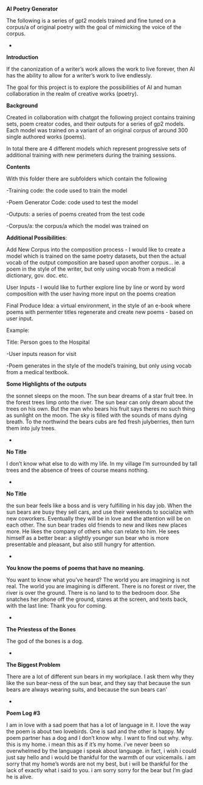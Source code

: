 **AI Poetry Generator**

The following is a series of gpt2 models trained and fine tuned on a corpus/a of original poetry with the goal of mimicking the voice of the corpus. 

*

**Introduction**

If the canonization of a writer’s work allows the work to live forever, then AI has the ability to allow for a writer’s work to live endlessly. 

The goal for this project is to explore the possibilities of AI and human collaboration in the realm of creative works (poetry). 

**Background**

Created in collaboration with chatgpt the following project contains training sets, poem creator codes, and their outputs for a series of gp2 models. Each model was trained on a variant of an original corpus of around 300 single authored works (poems). 

In total there are 4 different models which represent progressive sets of additional training with new perimeters during the training sessions. 


**Contents**

With this folder there are subfolders which contain the following 

-Training code: the code used to train the model 

-Poem Generator Code: code used to test the model

-Outputs: a series of poems created from the test code 

-Corpus/a: the corpus/a which the model was trained on 


**Additional Possibilities**:

Add New Corpus into the composition process - I would like to create a model which is trained on the same poetry datasets, but then the actual vocab of the output composition are based upon another corpus… ie. a poem in the style of the writer, but only using vocab from a medical dictionary, gov. doc. etc. 

User Inputs - I would like to further explore line by line or word by word composition with the user having more input on the poems creation 

Final Produce Idea: a virtual environment, in the style of an e-book where poems with permenter titles regenerate and create new poems - based on user input. 

Example: 

Title: Person goes to the Hospital 

-User inputs reason for visit 

-Poem generates in the style of the model’s training, but only using vocab from a medical textbook. 



**Some Highlights of the outputs**

   
the sonnet sleeps on the moon.
 The sun bear dreams
 of a star fruit tree.
 In the forest trees limp
 onto the river.
 The sun bear can only dream about
 the trees on his own.
 But the man who bears
 his fruit says theres no such thing as sunlight on
 the moon.
 The sky is filled with the sounds of
 mans dying breath.
 To the northwind the bears cubs are
 fed fresh julyberries, then turn them into july trees.

*

**No Title**

I don’t know what else to do with my life.
In my village
I’m surrounded by tall trees
and the absence of trees
of course means nothing.

*

**No Title**

the sun bear feels like a boss and is very
 fulfilling in his day job.
 When the sun bears are
 busy they sell cars, and use their weekends to socialize
 with new coworkers.
 Eventually they will be in love and
 the attention will be on each other.
 The sun bear
 trades old friends to new and likes new places more.
 He likes the company of others who can relate to
 him.
 He sees himself as a better bear: a slightly
 younger sun bear who is more presentable and pleasant, but
 also still hungry for attention.


*

**You know the poems of poems that have no meaning.**


You want to know what you’ve heard?
The world you are imagining is not real.
The world you are imagining is
different.
There is no forest or river,
the river is over the ground.
There is no land to
to the bedroom door.
She snatches her phone off the ground, stares at the screen, and texts back,
with the last line: Thank you for coming.

*


**The Priestess of the Bones**

The god of the bones is
a dog.

*


**The Biggest Problem**

There are a lot of different sun bears in my workplace. I ask them why they like the sun bear-ness of the sun bear, and they say
that because the sun bears are always wearing suits, and because the 
sun bears can’

*


**Poem Log #3**


I am in love with a sad poem
that has a lot of language in it.
I love the way the poem is about two
lovebirds. One is sad and the other is happy.
My poem partner has a dog and I don’t know why.
I want to find out why.
why. this is my home. i mean this as if it’s my home. i’ve never been so overwhelmed by the language i speak
about language. in fact, i wish i could just say hello and i would be thankful for the warmth of our voicemails.
i am sorry that my home’s words are not my best, but i will be thankful for the lack of
exactly what i said to you. i am sorry
sorry for the bear
but I’m glad he is alive.


